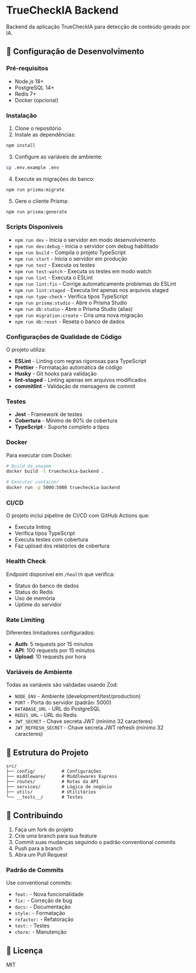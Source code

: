 # TrueCheckIA Backend

Backend da aplicação TrueCheckIA para detecção de conteúdo gerado por IA.

## 🚀 Configuração de Desenvolvimento

### Pré-requisitos

- Node.js 18+
- PostgreSQL 14+
- Redis 7+
- Docker (opcional)

### Instalação

1. Clone o repositório
2. Instale as dependências:
```bash
npm install
```

3. Configure as variáveis de ambiente:
```bash
cp .env.example .env
```

4. Execute as migrações do banco:
```bash
npm run prisma:migrate
```

5. Gere o cliente Prisma:
```bash
npm run prisma:generate
```

### Scripts Disponíveis

- `npm run dev` - Inicia o servidor em modo desenvolvimento
- `npm run dev:debug` - Inicia o servidor com debug habilitado
- `npm run build` - Compila o projeto TypeScript
- `npm run start` - Inicia o servidor em produção
- `npm run test` - Executa os testes
- `npm run test:watch` - Executa os testes em modo watch
- `npm run lint` - Executa o ESLint
- `npm run lint:fix` - Corrige automaticamente problemas do ESLint
- `npm run lint:staged` - Executa lint apenas nos arquivos staged
- `npm run type-check` - Verifica tipos TypeScript
- `npm run prisma:studio` - Abre o Prisma Studio
- `npm run db:studio` - Abre o Prisma Studio (alias)
- `npm run migration:create` - Cria uma nova migração
- `npm run db:reset` - Reseta o banco de dados

### Configurações de Qualidade de Código

O projeto utiliza:

- **ESLint** - Linting com regras rigorosas para TypeScript
- **Prettier** - Formatação automática de código
- **Husky** - Git hooks para validação
- **lint-staged** - Linting apenas em arquivos modificados
- **commitlint** - Validação de mensagens de commit

### Testes

- **Jest** - Framework de testes
- **Cobertura** - Mínimo de 80% de cobertura
- **TypeScript** - Suporte completo a tipos

### Docker

Para executar com Docker:

```bash
# Build da imagem
docker build -t truecheckia-backend .

# Executar container
docker run -p 5000:5000 truecheckia-backend
```

### CI/CD

O projeto inclui pipeline de CI/CD com GitHub Actions que:

- Executa linting
- Verifica tipos TypeScript
- Executa testes com cobertura
- Faz upload dos relatórios de cobertura

### Health Check

Endpoint disponível em `/health` que verifica:

- Status do banco de dados
- Status do Redis
- Uso de memória
- Uptime do servidor

### Rate Limiting

Diferentes limitadores configurados:

- **Auth**: 5 requests por 15 minutos
- **API**: 100 requests por 15 minutos
- **Upload**: 10 requests por hora

### Variáveis de Ambiente

Todas as variáveis são validadas usando Zod:

- `NODE_ENV` - Ambiente (development/test/production)
- `PORT` - Porta do servidor (padrão: 5000)
- `DATABASE_URL` - URL do PostgreSQL
- `REDIS_URL` - URL do Redis
- `JWT_SECRET` - Chave secreta JWT (mínimo 32 caracteres)
- `JWT_REFRESH_SECRET` - Chave secreta JWT refresh (mínimo 32 caracteres)

## 📁 Estrutura do Projeto

```
src/
├── config/          # Configurações
├── middleware/      # Middlewares Express
├── routes/          # Rotas da API
├── services/        # Lógica de negócio
├── utils/           # Utilitários
└── __tests__/       # Testes
```

## 🤝 Contribuindo

1. Faça um fork do projeto
2. Crie uma branch para sua feature
3. Commit suas mudanças seguindo o padrão conventional commits
4. Push para a branch
5. Abra um Pull Request

### Padrão de Commits

Use conventional commits:

- `feat:` - Nova funcionalidade
- `fix:` - Correção de bug
- `docs:` - Documentação
- `style:` - Formatação
- `refactor:` - Refatoração
- `test:` - Testes
- `chore:` - Manutenção

## 📄 Licença

MIT 